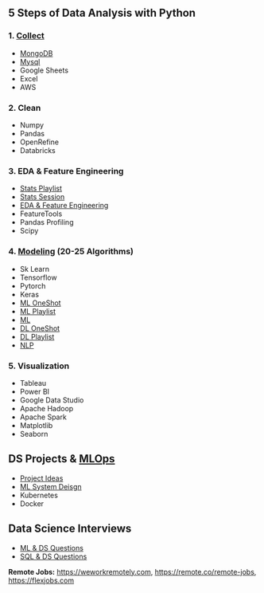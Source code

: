 ## 5 Steps of Data Analysis with Python 

### 1. [Collect](https://youtu.be/D_wNQR3LeeM?si=oe2rR-RaOSZ8cVZL)

- [MongoDB](https://www.youtube.com/watch?v=magzEfYqIos&list=PLZoTAELRMXVN_8zzsevm1bm6G-plsiO1I)
- [Mysql](https://www.youtube.com/watch?v=us1XyayQ6fU&list=PLZoTAELRMXVNMRWlVf0bDDSxNEn38u9Cl)
- Google Sheets
- Excel
- AWS
  
### 2. Clean

- Numpy
- Pandas
- OpenRefine
- Databricks
  
### 3. EDA & Feature Engineering

- [Stats Playlist](https://www.youtube.com/watch?v=7y3XckjaVOw&list=PLTDARY42LDV6YHSRo669_uDDGmUEmQnDJ)
- [Stats Session](https://www.youtube.com/watch?v=11unm2hmvOQ&list=PLZoTAELRMXVMgtxAboeAx-D9qbnY94Yay)
- [EDA & Feature Engineering](https://www.youtube.com/watch?v=bTN-6VPe8c0&list=PLZoTAELRMXVPzj1D0i_6ajJ6gyD22b3jh)
- FeatureTools
- Pandas Profiling
- Scipy
  
### 4. [Modeling](https://dbourke.link/mlmap) (20-25 Algorithms)

- Sk Learn
- Tensorflow
- Pytorch
- Keras
- [ML OneShot](https://youtu.be/JxgmHe2NyeY?si=qqwRQ9Ab9oVSDu3s)
- [ML Playlist](https://www.youtube.com/watch?v=7uwa9aPbBRU&list=PLTDARY42LDV7WGmlzZtY-w9pemyPrKNUZ)
- [ML](https://youtu.be/Av0oMG49FQE)
- [DL OneShot](https://youtu.be/V7Z2sV00nHI?si=A6Vt5s7oDjrSaAoR) 
- [DL Playlist](https://www.youtube.com/watch?v=8arGWdq_KL0&list=PLZoTAELRMXVPiyueAqA_eQnsycC_DSBns)
- [NLP](https://www.youtube.com/watch?v=w3coRFpyddQ&list=PLZoTAELRMXVNNrHSKv36Lr3_156yCo6Nn)

### 5. Visualization

- Tableau
- Power BI
- Google Data Studio
- Apache Hadoop
- Apache Spark
- Matplotlib
- Seaborn

## DS Projects & [MLOps](https://madewithml.com/courses/mlops/)

- [Project Ideas](https://github.com/veb-101/Data-Science-Projects)         
- [ML System Deisgn](https://github.com/eugeneyan/applied-ml)
- Kubernetes
- Docker

## Data Science Interviews

- [ML & DS Questions](https://www.mlstack.cafe)
- [SQL & DS Questions](https://datalemur.com)

**Remote Jobs:** https://weworkremotely.com, https://remote.co/remote-jobs, https://flexjobs.com
